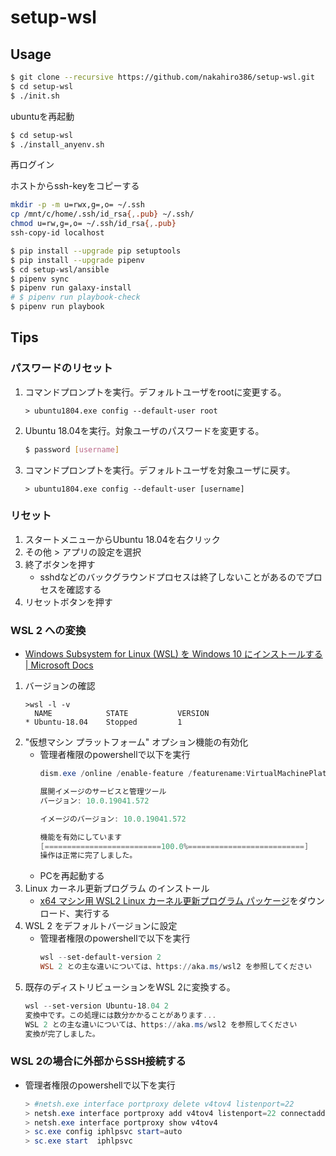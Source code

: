 # setup-wsl

## Usage

```sh
$ git clone --recursive https://github.com/nakahiro386/setup-wsl.git
$ cd setup-wsl
$ ./init.sh
```

ubuntuを再起動

```sh
$ cd setup-wsl
$ ./install_anyenv.sh
```

再ログイン

ホストからssh-keyをコピーする

```sh
mkdir -p -m u=rwx,g=,o= ~/.ssh
cp /mnt/c/home/.ssh/id_rsa{,.pub} ~/.ssh/
chmod u=rw,g=,o= ~/.ssh/id_rsa{,.pub}
ssh-copy-id localhost
```

```sh
$ pip install --upgrade pip setuptools
$ pip install --upgrade pipenv
$ cd setup-wsl/ansible
$ pipenv sync
$ pipenv run galaxy-install
# $ pipenv run playbook-check
$ pipenv run playbook
```

## Tips

### パスワードのリセット

1. コマンドプロンプトを実行。デフォルトユーザをrootに変更する。
    ```dosbatch
    > ubuntu1804.exe config --default-user root
    ```
1. Ubuntu 18.04を実行。対象ユーザのパスワードを変更する。
    ```sh
    $ password [username]
    ```
1. コマンドプロンプトを実行。デフォルトユーザを対象ユーザに戻す。
    ```dosbatch
    > ubuntu1804.exe config --default-user [username]
    ```

### リセット

1. スタートメニューからUbuntu 18.04を右クリック
1. その他 > アプリの設定を選択
1. 終了ボタンを押す
    * sshdなどのバックグラウンドプロセスは終了しないことがあるのでプロセスを確認する
1. リセットボタンを押す


### WSL 2 への変換

* [Windows Subsystem for Linux (WSL) を Windows 10 にインストールする | Microsoft Docs](https://docs.microsoft.com/ja-jp/windows/wsl/install-win10)

1. バージョンの確認
    ```dosbatch
    >wsl -l -v
      NAME            STATE           VERSION
    * Ubuntu-18.04    Stopped         1
    ```
1. "仮想マシン プラットフォーム" オプション機能の有効化
    * 管理者権限のpowershellで以下を実行
        ```ps1
        dism.exe /online /enable-feature /featurename:VirtualMachinePlatform /all /norestart

        展開イメージのサービスと管理ツール
        バージョン: 10.0.19041.572

        イメージのバージョン: 10.0.19041.572

        機能を有効にしています
        [==========================100.0%==========================]
        操作は正常に完了しました。
        ```
    * PCを再起動する
1. Linux カーネル更新プログラム のインストール
    * [x64 マシン用 WSL2 Linux カーネル更新プログラム パッケージ](https://wslstorestorage.blob.core.windows.net/wslblob/wsl_update_x64.msi)をダウンロード、実行する
1. WSL 2 をデフォルトバージョンに設定
    * 管理者権限のpowershellで以下を実行
        ```ps1
        wsl --set-default-version 2
        WSL 2 との主な違いについては、https://aka.ms/wsl2 を参照してください
        ```
1. 既存のディストリビューションをWSL 2に変換する。
    ```ps1
    wsl --set-version Ubuntu-18.04 2
    変換中です。この処理には数分かかることがあります...
    WSL 2 との主な違いについては、https://aka.ms/wsl2 を参照してください
    変換が完了しました。
    ```

### WSL 2の場合に外部からSSH接続する

* 管理者権限のpowershellで以下を実行
    ```ps1
    > #netsh.exe interface portproxy delete v4tov4 listenport=22
    > netsh.exe interface portproxy add v4tov4 listenport=22 connectaddress=(wsl -d Ubuntu-18.04 exec hostname -I).trimend()
    > netsh.exe interface portproxy show v4tov4
    > sc.exe config iphlpsvc start=auto
    > sc.exe start  iphlpsvc
    ```
